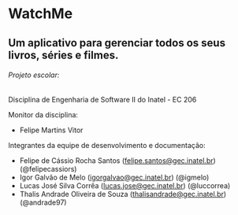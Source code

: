 # WatchMe

## Um aplicativo para gerenciar todos os seus livros, séries e filmes.

###### Projeto escolar:

Disciplina de Engenharia de Software II do Inatel - EC 206 

Monitor da disciplina: 
- Felipe Martins Vitor 

Integrantes da equipe de desenvolvimento e documentação:

- Felipe de Cássio Rocha Santos ([felipe.santos@gec.inatel.br](mailto:felipe.santos@gec.inatel.br))(@felipecassiors)
- Igor Galvão de Melo ([igorgalvao@gec.inatel.br](mailto:igorgalvao@gec.inatel.br)) (@igmelo)
- Lucas José Silva Corrêa ([lucas.jose@gec.inatel.br](mailto:lucas.jose@gec.inatel.br)) (@luccorrea)
- Thalis Andrade Oliveira de Souza ([thalisandrade@gec.inatel.br](mailto:thalisandrade@gec.inatel.br)) (@andrade97)
